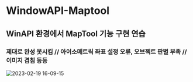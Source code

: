 # WindowAPI-Maptool

## WinAPI 환경에서 MapTool 기능 구현 연습

### 제대로 완성 못시킴 // 아이소메트릭 좌표 설정 오류, 오브젝트 판별 부족 // 이미지 겹침 등등

![2023-02-19 16-09-15](https://user-images.githubusercontent.com/111415080/219934509-6c7779a9-7a11-41f3-8917-cb5c5c916558.gif)
